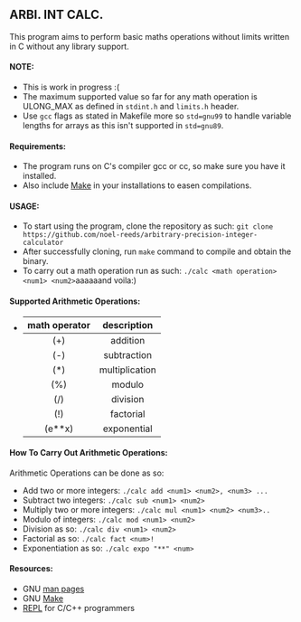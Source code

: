 ## ARBI. INT CALC.
This program aims to perform basic maths operations without limits written in C without any library support. 

#### NOTE:
- This is work in progress :(
- The maximum supported value so far for any math operation is ULONG_MAX as defined in `stdint.h` and `limits.h` header.
- Use `gcc` flags as stated in Makefile more so `std=gnu99` to handle variable lengths for arrays as this isn't supported in `std=gnu89`.

#### Requirements:
- The program runs on C's compiler gcc or cc, so make sure you have it installed.
- Also include [Make](https://www.gnu.org/software/make/) in your installations to easen compilations.

#### USAGE:
- To start using the program, clone the repository as such:
  `git clone https://github.com/noel-reeds/arbitrary-precision-integer-calculator`
- After successfully cloning, run `make` command to compile and obtain the binary.
- To carry out a math operation run as such:
  `./calc <math operation> <num1> <num2>`aaaaaand voila:)

#### Supported Arithmetic Operations:

- |math operator | description  |
  |    :---:     |    :---:     |
  |  (+)         | addition     |
  |  (-)         | subtraction  |
  |  (\*)        | multiplication |
  |  (%)         | modulo       |
  |  (/)         | division     |
  |  (!)         | factorial    |
  |  (e**x)      | exponential  |

#### How To Carry Out Arithmetic Operations:
Arithmetic Operations can be done as so:

- Add two or more integers: `./calc add <num1> <num2>, <num3> ...`
- Subtract two integers: `./calc sub <num1> <num2>`
- Multiply two or more integers: `./calc mul <num1> <num2> <num3>..`
- Modulo of integers: `./calc mod <num1> <num2>`
- Division as so: `./calc div <num1> <num2>`
- Factorial as so: `./calc fact <num>!`
- Exponentiation as so: `./calc expo "**" <num>`



#### Resources:
- GNU [man pages](https://www.gnu.org/)
- GNU [Make](https://www.gnu.org/software/make/)
- [REPL](https://codeberg.org/andybalaam/igcc) for C/C++ programmers
